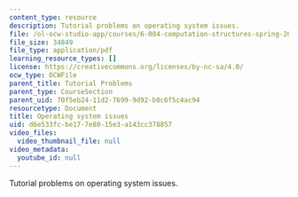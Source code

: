 ```yaml
---
content_type: resource
description: Tutorial problems on operating system issues.
file: /ol-ocw-studio-app/courses/6-004-computation-structures-spring-2009/d6e533fcbe177e8015e3a143cc378857_MIT6_004s09_tutor18.pdf
file_size: 34849
file_type: application/pdf
learning_resource_types: []
license: https://creativecommons.org/licenses/by-nc-sa/4.0/
ocw_type: OCWFile
parent_title: Tutorial Problems
parent_type: CourseSection
parent_uid: 70f5eb24-11d2-7699-9d92-b0c6f5c4ac94
resourcetype: Document
title: Operating system issues
uid: d6e533fc-be17-7e80-15e3-a143cc378857
video_files:
  video_thumbnail_file: null
video_metadata:
  youtube_id: null
---
```

Tutorial problems on operating system issues.